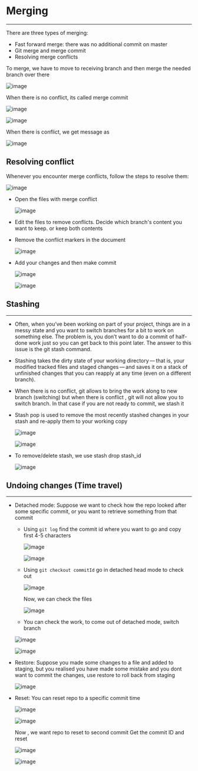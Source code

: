 # Merging
--------------
There are three types of merging:
- Fast forward merge: there was no additional commit on master
- Git merge and merge commit
- Resolving merge conflicts

To merge, we have to move to receiving branch and then merge the needed branch over there

![image](https://user-images.githubusercontent.com/103237142/176709245-c5153819-99b5-401a-a5e5-431af806015c.png)

When there is no conflict, its called merge commit

![image](https://user-images.githubusercontent.com/103237142/176709439-8554775a-783f-404e-b6ea-b6665a82b249.png)

![image](https://user-images.githubusercontent.com/103237142/176709518-a2083a80-dd2e-4407-8eb1-b255d7e4423b.png)

When there is conflict, we get message as

![image](https://user-images.githubusercontent.com/103237142/176709646-8d11bb0f-81b1-41bc-8666-91d7b5517c72.png)

## Resolving conflict
Whenever you encounter merge conflicts, follow the steps to resolve them:

  ![image](https://user-images.githubusercontent.com/103237142/176710492-2955fa66-01ed-455f-9fa6-2580092f4f27.png)

+ Open the files with merge conflict
  
  ![image](https://user-images.githubusercontent.com/103237142/176710565-dc082a3c-549c-4ab0-bc34-3c085082b7a6.png)

+ Edit the files to remove conflicts. Decide which branch's content you want to keep. or keep both contents
+ Remove the conflict markers in the document

  ![image](https://user-images.githubusercontent.com/103237142/176710633-04b8ab9b-c989-4f73-8b9f-7d9a3307b8a0.png)

+ Add your changes and then make commit
  
  ![image](https://user-images.githubusercontent.com/103237142/176710721-92b91392-46f8-4d5c-8490-f095abc6a302.png)
  
  ![image](https://user-images.githubusercontent.com/103237142/176710776-ffc523a6-29f1-4bb9-8c01-97d4837d4cd3.png)

## Stashing
----------------------------
- Often, when you’ve been working on part of your project, things are in a messy state and you want to switch branches for a bit to 
  work on something else. The problem is, you don’t want to do a commit of half-done work just so you can get back to this point later. 
  The answer to this issue is the git stash command.
  
- Stashing takes the dirty state of your working directory — that is, your modified tracked files and staged changes — and saves it on 
  a stack of unfinished changes that you can reapply at any time (even on a different branch).
  
- When there is no conflict, git allows to bring the work along to new branch (switching) but when there is conflict , git will not allow 
  you to switch branch. In that case if you are not ready to commit, we stash it
  
- Stash pop is used to remove the most recently stashed changes in your stash and re-apply them to your working copy

  ![image](https://user-images.githubusercontent.com/103237142/176712310-df2e5032-9387-455a-91ba-5f0f087a69ec.png)

  ![image](https://user-images.githubusercontent.com/103237142/176712339-8d529fd6-af3f-41a5-bc2a-e0bbd65d5fb1.png)

- To remove/delete stash, we use stash drop stash_id
  
  ![image](https://user-images.githubusercontent.com/103237142/176712490-278b2c42-c299-4dd7-a29a-943f5ded5f72.png)

## Undoing changes (Time travel)
--------------
- Detached mode: Suppose we want to check how the repo looked after some specific commit, or you want to retrieve something from that commit
  + Using `git log` find the commit id where you want to go and copy first 4-5 characters
    
    ![image](https://user-images.githubusercontent.com/103237142/176718120-485005b9-82a8-423b-bd44-e2b12260670c.png)
    
    ![image](https://user-images.githubusercontent.com/103237142/176718714-092f8f4f-4dbf-4113-ab88-8f78fd02509c.png)

  + Using `git checkout commitId` go in detached head mode to check out
  
    ![image](https://user-images.githubusercontent.com/103237142/176718883-3cc50c99-e912-4841-babe-2a44f40392b7.png)
    
    Now, we can check the files
    
    ![image](https://user-images.githubusercontent.com/103237142/176718983-3cba6f2c-b5b9-4ef0-a6a1-4cce06abadb2.png)

   + You can check the work, to come out of detached mode, switch branch
   
    ![image](https://user-images.githubusercontent.com/103237142/176719186-31e00827-ef56-4e11-a83f-97d422a1c9f6.png)

    ![image](https://user-images.githubusercontent.com/103237142/176719282-b3d8e603-ecff-4d82-aa16-4c5073a68220.png)

- Restore: Suppose you made some changes to a file and added to staging, but you realised you have made some mistake and you 
           dont want to commit the changes, use restore to roll back from staging
  
    ![image](https://user-images.githubusercontent.com/103237142/176719985-5aec0cd1-47a3-47e0-8836-d63bc6e5b39f.png)

- Reset: You can reset repo to a specific commit time
  
    ![image](https://user-images.githubusercontent.com/103237142/176720431-4136d5f7-530f-492a-9aa4-0b735646e683.png)

    ![image](https://user-images.githubusercontent.com/103237142/176720504-10ff32e6-d4be-45cd-9ac7-8f9f2476fb90.png)

    Now , we want repo to reset to second commit
    Get the commit ID and reset
    
    ![image](https://user-images.githubusercontent.com/103237142/176720779-b2c5dc45-befa-48e0-9fba-f8102e42d4f7.png)

    ![image](https://user-images.githubusercontent.com/103237142/176720829-0362e73a-7534-440d-ad72-a9a95cf99651.png)

